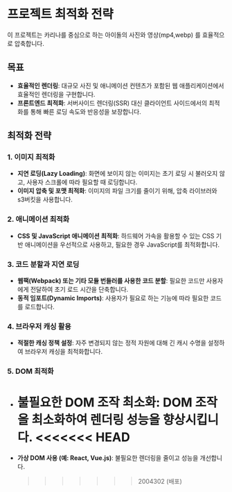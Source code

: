# 프로젝트 최적화 전략

이 프로젝트는 카리나를 중심으로 하는 아이돌의 사진와 영상(mp4,webp) 를 효율적으로 압축합니다.

## 목표

- **효율적인 렌더링**: 대규모 사진 및 애니메이션 컨텐츠가 포함된 웹 애플리케이션에서 효율적인 렌더링을 구현합니다.
- **프론트엔드 최적화**: 서버사이드 렌더링(SSR) 대신 클라이언트 사이드에서의 최적화를 통해 빠른 로딩 속도와 반응성을 보장합니다.

## 최적화 전략

### 1. 이미지 최적화

- **지연 로딩(Lazy Loading)**: 화면에 보이지 않는 이미지는 초기 로딩 시 불러오지 않고, 사용자 스크롤에 따라 필요할 때 로딩합니다.
- **이미지 압축 및 포맷 최적화**: 이미지의 파일 크기를 줄이기 위해, 압축 라이브러와 s3버킷을 사용합니다.

### 2. 애니메이션 최적화

- **CSS 및 JavaScript 애니메이션 최적화**: 하드웨어 가속을 활용할 수 있는 CSS 기반 애니메이션을 우선적으로 사용하고, 필요한 경우 JavaScript를 최적화합니다.

### 3. 코드 분할과 지연 로딩

- **웹팩(Webpack) 또는 기타 모듈 번들러를 사용한 코드 분할**: 필요한 코드만 사용자에게 전달하여 초기 로드 시간을 단축합니다.
- **동적 임포트(Dynamic Imports)**: 사용자가 필요로 하는 기능에 따라 필요한 코드를 로드합니다.

### 4. 브라우저 캐싱 활용

- **적절한 캐싱 정책 설정**: 자주 변경되지 않는 정적 자원에 대해 긴 캐시 수명을 설정하여 브라우저 캐싱을 최적화합니다.

### 5. DOM 최적화

- **불필요한 DOM 조작 최소화**: DOM 조작을 최소화하여 렌더링 성능을 향상시킵니다.
  <<<<<<< HEAD
  =======
- **가상 DOM 사용 (예: React, Vue.js)**: 불필요한 렌더링을 줄이고 성능을 개선합니다.
  > > > > > > > 2004302 (배포)
